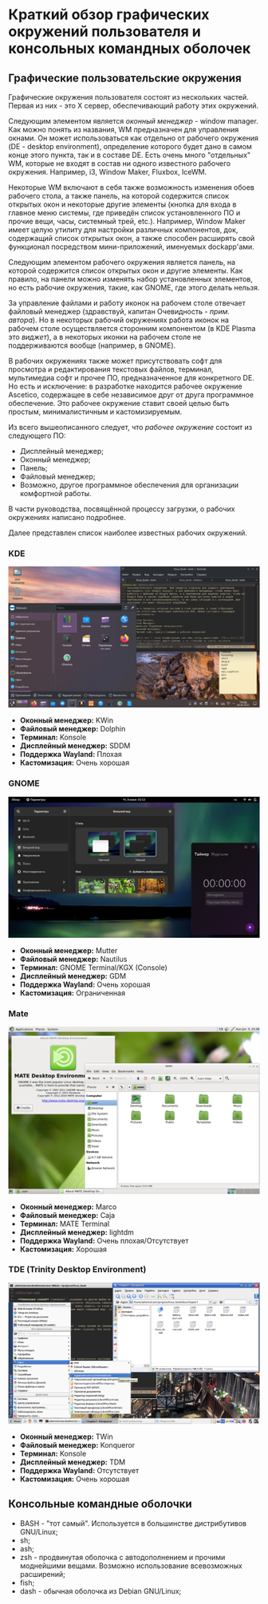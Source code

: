 # Краткий обзор графических окружений пользователя и консольных командных оболочек

## Графические пользовательские окружения

Графические окружения пользователя состоят из нескольких частей. Первая из них -
это X сервер, обеспечивающий работу этих окружений.

Следующим элементом является *оконный менеджер* - window manager. Как можно
понять из названия, WM предназначен для управления окнами. Он может
использоваться как отдельно от рабочего окружения (DE - desktop environment),
определение которого будет дано в самом конце этого пункта, так и в составе DE.
Есть очень много "отдельных" WM, которые не входят в состав ни одного известного
рабочего окружения. Например, i3, Window Maker, Fluxbox, IceWM.

Некоторые WM включают в себя также возможность изменения обоев рабочего стола, а
также панель, на которой содержится список открытых окон и некоторые другие
элементы (кнопка для входа в главное меню системы, где приведён список
установленного ПО и прочие вещи, часы, системный трей, etc.). Например, Window
Maker имеет целую утилиту для настройки различных компонентов, док, содержащий
список открытых окон, а также способен расширять свой функционал посредством
мини-приложений, именуемых dockapp'ами.

Следующим элементом рабочего окружения является панель, на которой содержится
список открытых окон и другие элементы. Как правило, на панели можно изменять
набор установленных элементов, но есть рабочие окружения, такие, как GNOME, где
этого делать нельзя.

За управление файлами и работу иконок на рабочем столе отвечает файловый
менеджер (здравствуй, капитан Очевидность - *прим. автора*). Но в некоторых
рабочий окружениях работа иконок на рабочем столе осуществляется сторонним
компонентом (в KDE Plasma это *виджет*), а в некоторых иконки на рабочем столе
не поддерживаются вообще (например, в GNOME).

В рабочих окружениях также может присутствовать софт для просмотра и
редактирования текстовых файлов, терминал, мультимедиа софт и прочее ПО,
предназначенное для конкретного DE. Но есть и исключение: в разработке находится
рабочее окружение Ascetico, содержащее в себе независимое друг от друга
программное обеспечение. Это рабочее окружение ставит своей целью быть простым,
минималистичным и кастомизируемым.

Из всего вышеописанного следует, что *рабочее окружение* состоит из следующего
ПО:

- Дисплейный менеджер;
- Оконный менеджер;
- Панель;
- Файловый менеджер;
- Возможно, другое программное обеспечения для организации комфортной работы.

В части руководства, посвящённой процессу загрузки, о рабочих окружениях
написано подробнее.

Далее представлен список наиболее известных рабочих окружений.

### KDE

![](pic/kde.png)

- **Оконный менеджер:** KWin
- **Файловый менеджер:** Dolphin
- **Терминал:** Konsole
- **Дисплейный менеджер:** SDDM
- **Поддержка Wayland:** Плохая
- **Кастомизация:** Очень хорошая

### GNOME

![](pic/gnome.png)

- **Оконный менеджер:** Mutter
- **Файловый менеджер:** Nautilus
- **Терминал:** GNOME Terminal/KGX (Console)
- **Дисплейный менеджер:** GDM
- **Поддержка Wayland:** Очень хорошая
- **Кастомизация:** Ограниченная

### Mate

![](pic/mate.png)

- **Оконный менеджер:** Marco
- **Файловый менеджер:** Caja
- **Терминал:** MATE Terminal
- **Дисплейный менеджер:** lightdm
- **Поддержка Wayland:** Очень плохая/Отсутствует
- **Кастомизация:** Хорошая

### TDE (Trinity Desktop Environment)

![](pic/tde.png)

- **Оконный менеджер:** TWin
- **Файловый менеджер:** Konqueror
- **Терминал:** Konsole
- **Дисплейный менеджер:** TDM
- **Поддержка Wayland:** Отсутствует
- **Кастомизация:** Очень хорошая

## Консольные командные оболочки

- BASH - "тот самый". Используется в большинстве дистрибутивов GNU/Linux;
- sh;
- ash;
- zsh - продвинутая оболочка с автодополнением и прочими моднейшими вещами.
  Возможно использование всевозможных расширений;
- fish;
- dash - обычная оболочка из Debian GNU/Linux;
